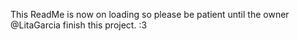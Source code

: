 This ReadMe is now on loading so please be patient until the owner @LitaGarcia finish this project. :3